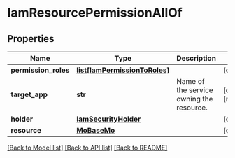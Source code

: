 # IamResourcePermissionAllOf

## Properties
Name | Type | Description | Notes
------------ | ------------- | ------------- | -------------
**permission_roles** | [**list[IamPermissionToRoles]**](IamPermissionToRoles.md) |  | [optional] 
**target_app** | **str** | Name of the service owning the resource.    | [optional] [readonly] 
**holder** | [**IamSecurityHolder**](.md) |  | [optional] 
**resource** | [**MoBaseMo**](.md) |  | [optional] 

[[Back to Model list]](../README.md#documentation-for-models) [[Back to API list]](../README.md#documentation-for-api-endpoints) [[Back to README]](../README.md)


